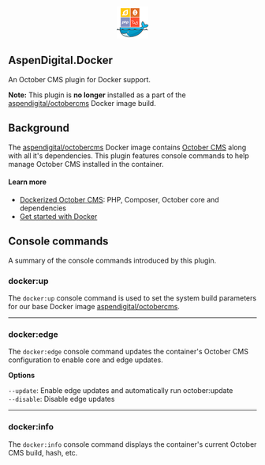 <p align="center"><img alt="Docker Utilities Plugin" style="padding-top: 15px" src="aspendigital.docker-plugin-logo.png"></p>

## AspenDigital.Docker
An October CMS plugin for Docker support.

__Note:__ This plugin is __no longer__ installed as a part of the [aspendigital/octobercms](https://github.com/aspendigital/docker-octobercms) Docker image build.


## Background

The [aspendigital/octobercms](https://github.com/aspendigital/docker-octobercms) Docker image contains [October CMS](https://octobercms.com) along with all it's dependencies. This plugin features console commands to help manage October CMS installed in the container.  


#### Learn more

- [Dockerized October CMS](https://github.com/aspendigital/docker-octobercms): PHP, Composer, October core and dependencies
- [Get started with Docker](https://docs.docker.com/engine/getstarted/)

## Console commands

A summary of the console commands introduced by this plugin.

### docker:up

The `docker:up` console command is used to set the system build parameters for our base Docker image [aspendigital/octobercms](https://hub.docker.com/r/aspendigital/octobercms/).

---

### docker:edge

The `docker:edge` console command updates the container's October CMS configuration to enable core and edge updates.

__Options__

 `--update`: Enable edge updates and automatically run october:update<br>
 `--disable`: Disable edge updates

---

### docker:info

The `docker:info` console command displays the container's current October CMS build, hash, etc.
